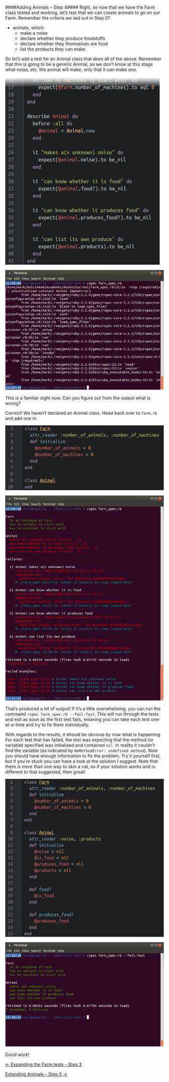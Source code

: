 ####Adding Animals – Step 4####
Right, so now that we have the Farm class tested and working, let’s test that we can create animals to go on our Farm. Remember the criteria we laid out in Step 0?
- animals, which:
  - make a noise
  - declare whether they produce foodstuffs
  - declare whether they themselves are food
  - list the products they can make

So let’s add a test for an Animal class that does all of the above. Remember that this is going to be a generic Animal, so we don’t know at this stage what noise, etc. the animal will make, only that it _can_ make one.

![Animal testing is good (well, at least here it is)!](../screenies/animal-testing-rspec.png "Animal testing is good (well, at least here it is)!")

![Animal testing failed](../screenies/animal-testing-failed.png "Animal testing failed")

This is a familiar sight now. Can you figure out from the output what is wrong?

Correct! We haven’t declared an Animal class. Head back over to `farm.rb` and add one in:

![Animal testing is better (well, at least we hope it is)!](../screenies/animal-testing-ruby.png "Animal testing is better (well, at least we hope it is)!")

![Animal testing is better, but still not great!](../screenies/animal-testing-better.png "Animal testing is better, but still not great!")

That’s produced a lot of output! If it’s a little overwhelming, you can run the command `rspec farm_spec.rb --fail-fast`. This will run through the tests and exit as soon as the first test fails, meaning you can take each test one-at-a-time and try to fix them individually.

With regards to the results, it should be obvious by now what is happening. For each test that has failed, the test was expecting that the method (or variable) specified was initialised and contained `nil`. In reality it couldn’t find the variable (as indicated by `NoMethodError: undefined method`). Now you should have enough information to fix the problem. Try it yourself first, but if you’re stuck you can have a look at the solution I suggest. Note that there is more than one way to skin a cat, so if your solution works and is different to that suggested, then great!

![Animal testing is great (third time lucky)!](../screenies/animal-testing-good-ruby.png "Animal testing is great (third time lucky)!")

![Animal testing is great (finally)!](../screenies/animal-testing-good.png "Animal testing is great (finally)!")

Good work!

[← Expanding the Farm tests – Step 3](./writing_tests_step3.md)

[Extending Animals – Step 5 →](./writing_tests_step5.md)

